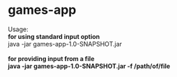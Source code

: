 # games-app
Usage:<br/>
         <strong>for using standard input option</strong><br/>
        java -jar games-app-1.0-SNAPSHOT.jar<br/>
        <br/>
        <strong>for providing input from a file<strong><br/>
        java -jar games-app-1.0-SNAPSHOT.jar -f /path/of/file <br/>

